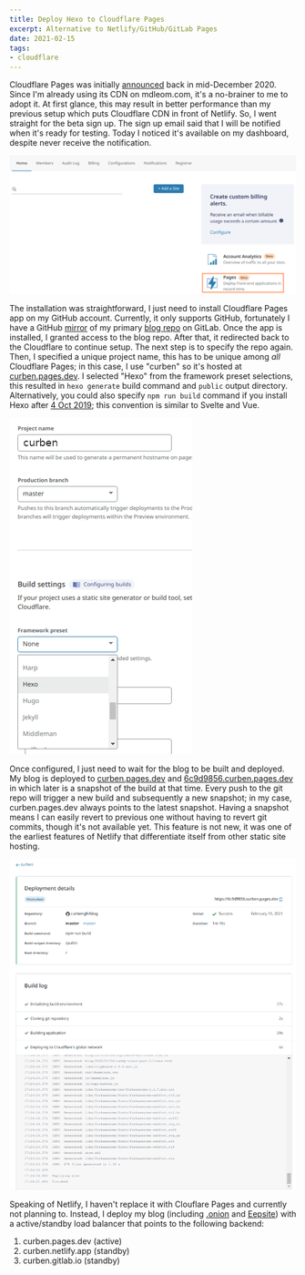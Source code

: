 ```yaml
---
title: Deploy Hexo to Cloudflare Pages
excerpt: Alternative to Netlify/GitHub/GitLab Pages
date: 2021-02-15
tags:
- cloudflare
---
```


Cloudflare Pages was initially [announced](https://blog.cloudflare.com/cloudflare-pages/) back in mid-December 2020. Since I'm already using its CDN on mdleom.com, it's a no-brainer to me to adopt it. At first glance, this may result in better performance than my previous setup which puts Cloudflare CDN in front of Netlify. So, I went straight for the beta sign up. The sign up email said that I will be notified when it's ready for testing. Today I noticed it's available on my dashboard, despite never receive the notification.

![Cloudflare Pages Dash](20210215/cf-pages-dash.png)

The installation was straightforward, I just need to install Cloudflare Pages app on my GitHub account. Currently, it only supports GitHub, fortunately I have a GitHub [mirror](https://github.com/curbengh/blog) of my primary [blog repo](https://gitlab.com/curben/blog) on GitLab. Once the app is installed, I granted access to the blog repo. After that, it redirected back to the Cloudflare to continue setup. The next step is to specify the repo again. Then, I specified a unique project name, this has to be unique among _all_ Cloudflare Pages; in this case, I use "curben" so it's hosted at [curben.pages.dev](https://curben.pages.dev). I selected "Hexo" from the framework preset selections, this resulted in `hexo generate` build command and `public` output directory. Alternatively, you could also specify `npm run build` command if you install Hexo after [4 Oct 2019](https://github.com/hexojs/hexo-starter/commit/de0a52f421e9e64d8d6dbf59037b822df0d992f9); this convention is similar to Svelte and Vue.

![Clouflare Pages build settings](20210215/cf-pages-project.png)

Once configured, I just need to wait for the blog to be built and deployed. My blog is deployed to [curben.pages.dev](https://curben.pages.dev) and [6c9d9856.curben.pages.dev](https://6c9d9856.curben.pages.dev) in which later is a snapshot of the build at that time. Every push to the git repo will trigger a new build and subsequently a new snapshot; in my case, curben.pages.dev always points to the latest snapshot. Having a snapshot means I can easily revert to previous one without having to revert git commits, though it's not available yet. This feature is not new, it was one of the earliest features of Netlify that differentiate itself from other static site hosting.

![Cloudflare Pages build progress](20210215/cf-pages-deploy.png)

Speaking of Netlify, I haven't replace it with Clouflare Pages and currently not planning to. Instead, I deploy my blog (including [.onion](http://xw226dvxac7jzcpsf4xb64r4epr6o5hgn46dxlqk7gnjptakik6xnzqd.onion) and [Eepsite](http://mdleom.i2p)) with a active/standby load balancer that points to the following backend:

1. curben.pages.dev (active)
2. curben.netlify.app (standby)
3. curben.gitlab.io (standby)
